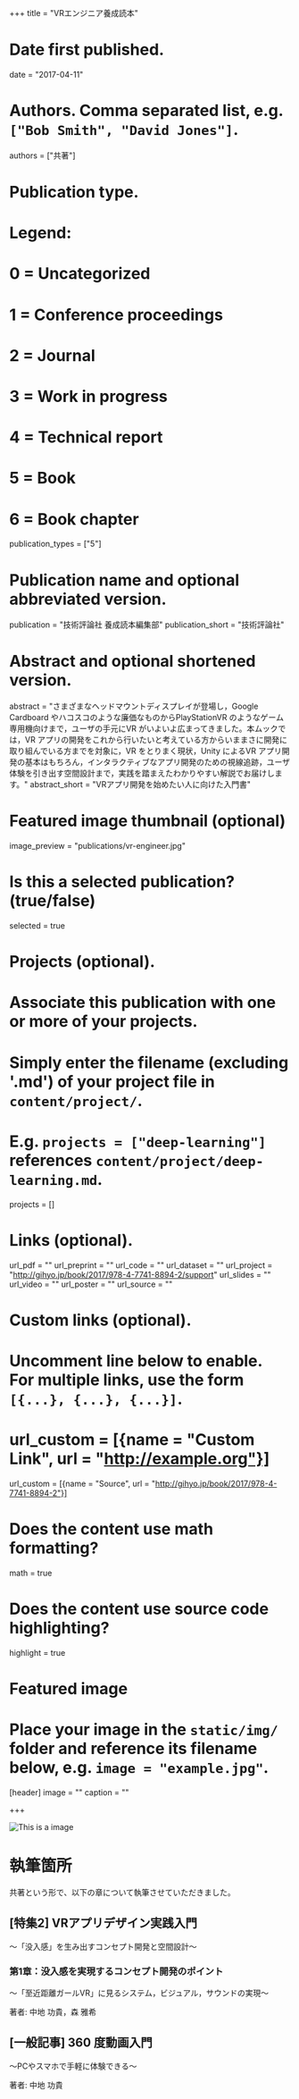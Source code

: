 
+++
title = "VRエンジニア養成読本"

# Date first published.
date = "2017-04-11"

# Authors. Comma separated list, e.g. `["Bob Smith", "David Jones"]`.
authors = ["共著"]

# Publication type.
# Legend:
# 0 = Uncategorized
# 1 = Conference proceedings
# 2 = Journal
# 3 = Work in progress
# 4 = Technical report
# 5 = Book
# 6 = Book chapter
publication_types = ["5"]

# Publication name and optional abbreviated version.
publication = "技術評論社 養成読本編集部"
publication_short = "技術評論社"

# Abstract and optional shortened version.
abstract = "さまざまなヘッドマウントディスプレイが登場し，Google Cardboard やハコスコのような廉価なものからPlayStationVR のようなゲーム専用機向けまで，ユーザの手元にVR がいよいよ広まってきました。本ムックでは，VR アプリの開発をこれから行いたいと考えている方からいままさに開発に取り組んでいる方までを対象に，VR をとりまく現状，Unity によるVR アプリ開発の基本はもちろん，インタラクティブなアプリ開発のための視線追跡，ユーザ体験を引き出す空間設計まで，実践を踏まえたわかりやすい解説でお届けします。"
abstract_short = "VRアプリ開発を始めたい人に向けた入門書"

# Featured image thumbnail (optional)
image_preview = "publications/vr-engineer.jpg"

# Is this a selected publication? (true/false)
selected = true

# Projects (optional).
#   Associate this publication with one or more of your projects.
#   Simply enter the filename (excluding '.md') of your project file in `content/project/`.
#   E.g. `projects = ["deep-learning"]` references `content/project/deep-learning.md`.
projects = []

# Links (optional).
url_pdf = ""
url_preprint = ""
url_code = ""
url_dataset = ""
url_project = "http://gihyo.jp/book/2017/978-4-7741-8894-2/support"
url_slides = ""
url_video = ""
url_poster = ""
url_source = ""

# Custom links (optional).
#   Uncomment line below to enable. For multiple links, use the form `[{...}, {...}, {...}]`.
# url_custom = [{name = "Custom Link", url = "http://example.org"}]
url_custom = [{name = "Source", url = "http://gihyo.jp/book/2017/978-4-7741-8894-2"}]

# Does the content use math formatting?
math = true

# Does the content use source code highlighting?
highlight = true

# Featured image
# Place your image in the `static/img/` folder and reference its filename below, e.g. `image = "example.jpg"`.
[header]
image = ""
caption = ""

+++

![This is a image](../../img/publications/vr-engineer.jpg)

# 執筆箇所

共著という形で、以下の章について執筆させていただきました。

## [特集2] VRアプリデザイン実践入門
〜「没入感」を生み出すコンセプト開発と空間設計〜

### 第1章：没入感を実現するコンセプト開発のポイント
〜「至近距離ガールVR」に見るシステム，ビジュアル，サウンドの実現〜

著者: 中地 功貴，森 雅希

## [一般記事] 360 度動画入門
～PCやスマホで手軽に体験できる～

著者: 中地 功貴
